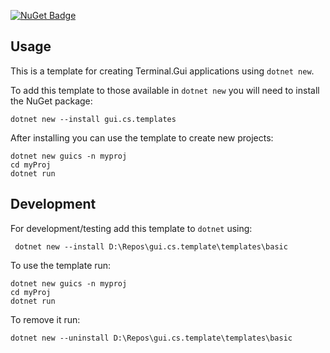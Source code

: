  [![NuGet Badge](https://buildstats.info/nuget/gui.cs.templates)](https://www.nuget.org/packages/gui.cs.templates/)

## Usage
This is a template for creating Terminal.Gui applications using `dotnet new`.

To add this template to those available in `dotnet new` you will need to install the NuGet package:
```
dotnet new --install gui.cs.templates
```

After installing you can use the template to create new projects:

```
dotnet new guics -n myproj
cd myProj
dotnet run
```

## Development
For development/testing add this template to `dotnet` using:

```
 dotnet new --install D:\Repos\gui.cs.template\templates\basic
```

To use the template run:

```
dotnet new guics -n myproj
cd myProj
dotnet run
```

To remove it run:

```
dotnet new --uninstall D:\Repos\gui.cs.template\templates\basic
```

